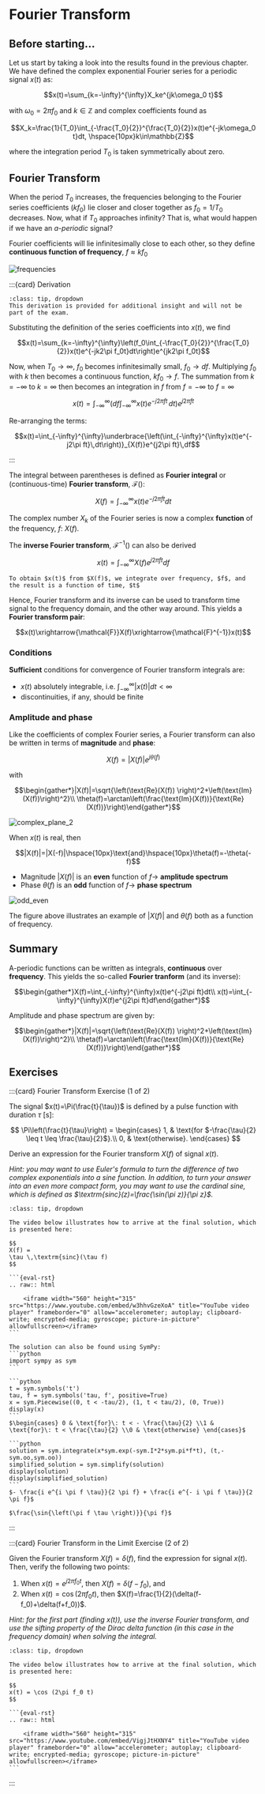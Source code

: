 # Fourier Transform

## Before starting...

Let us start by taking a look into the results found in the previous chapter. We have defined the complex exponential Fourier series for a periodic signal $x(t)$ as:

$$x(t)=\sum_{k=-\infty}^{\infty}X_ke^{jk\omega_0 t}$$

with $\omega_0=2\pi f_0$ and $k\in\mathbb{Z}$ and complex coefficients found as

$$X_k=\frac{1}{T_0}\int_{-\frac{T_0}{2}}^{\frac{T_0}{2}}x(t)e^{-jk\omega_0 t}dt, \hspace{10px}k\in\mathbb{Z}$$

where the integration period $T_0$ is taken symmetrically about zero.

## Fourier Transform

When the period $T_0$ increases, the frequencies belonging to the Fourier series coefficients ($kf_0$) lie closer and closer together as $f_0=1/T_0$ decreases. Now, what if $T_0$ approaches infinity? That is, what would happen if we have an *a-periodic* signal?

Fourier coefficients will lie infinitesimally close to each other, so they define **continuous function of frequency**, $f\approx kf_0$

![frequencies](./figs/frequencies.png "frequencies")

:::{card} Derivation

```{admonition} MUDE Exam Information
:class: tip, dropdown
This derivation is provided for additional insight and will not be part of the exam.
```

Substituting the definition of the series coefficients into $x(t)$, we find

$$x(t)=\sum_{k=-\infty}^{\infty}\left(f_0\int_{-\frac{T_0}{2}}^{\frac{T_0}{2}}x(t)e^{-jk2\pi f_0t}dt\right)e^{jk2\pi f_0t}$$

Now, when $T_0\to\infty$, $f_0$ becomes infinitesimally small, $f_0\to df$. Multiplying $f_0$ with $k$ then becomes a continuous function, $kf_0\to f$. The summation from $k=-\infty$ to $k=\infty$ then becomes an integration in $f$ from $f=-\infty$ to $f=\infty$

$$x(t)=\int_{-\infty}^{\infty}\left(df\int_{-\infty}^{\infty}x(t)e^{-j2\pi ft}\,dt\right)e^{j2\pi ft}$$

Re-arranging the terms:

$$x(t)=\int_{-\infty}^{\infty}\underbrace{\left(\int_{-\infty}^{\infty}x(t)e^{-j2\pi ft}\,dt\right)}_{X(f)}e^{j2\pi ft}\,df$$


:::

The integral between parentheses is defined as **Fourier integral** or (continuous-time) **Fourier transform**, $\mathcal{F}()$:

$$X(f)=\int_{-\infty}^{\infty}x(t)e^{-j2\pi ft}dt$$

The complex number $X_k$ of the Fourier series is now a complex **function** of the frequency, $f$: $X(f)$.

The **inverse Fourier transform**, $\mathcal{F}^{-1}()$ can also be derived

$$x(t)=\int_{-\infty}^{\infty}X(f)e^{j2\pi ft}df$$

```{note}
To obtain $x(t)$ from $X(f)$, we integrate over frequency, $f$, and the result is a function of time, $t$
```

Hence, Fourier transform and its inverse can be used to transform time signal to the frequency domain, and the other way around. This yields a **Fourier transform pair**:

$$x(t)\xrightarrow{\mathcal{F}}X(f)\xrightarrow{\mathcal{F}^{-1}}x(t)$$

### Conditions

**Sufficient** conditions for convergence of Fourier transform integrals are:

* $x(t)$ absolutely integrable, i.e. $\int_{-\infty}^{\infty}|x(t)|dt<\infty$
* discontinuities, if any, should be finite

### Amplitude and phase

Like the coefficients of complex Fourier series, a Fourier transform can also be written in terms of **magnitude** and **phase**:

$$X(f)=|X(f)|e^{j\theta(f)}$$

with

$$\begin{gather*}|X(f)|=\sqrt{\left(\text{Re}(X(f)) \right)^2+\left(\text{Im}(X(f))\right)^2}\\ \theta(f)=\arctan\left(\frac{\text{Im}(X(f))}{\text{Re}(X(f))}\right)\end{gather*}$$

![complex_plane_2](./figs/complex_plane_2.png "complex_plane_2")

When $x(t)$ is real, then

$$|X(f)|=|X(-f)|\hspace{10px}\text{and}\hspace{10px}\theta(f)=-\theta(-f)$$

* Magnitude $|X(f)|$ is an **even** function of $f \to$ **amplitude spectrum**
* Phase $\theta(f)$ is an **odd** function of $f \to$ **phase spectrum**

![odd_even](./figs/odd_even.png "odd_even")

The figure above illustrates an example of $|X(f)|$ and $\theta(f)$ both as a function of frequency.

## Summary

A-periodic functions can be written as integrals, **continuous** over **frequency**. This yields the so-called **Fourier tranform** (and its inverse):

$$\begin{gather*}X(f)=\int_{-\infty}^{\infty}x(t)e^{-j2\pi ft}dt\\ x(t)=\int_{-\infty}^{\infty}X(f)e^{j2\pi ft}df\end{gather*}$$

Amplitude and phase spectrum are given by:

$$\begin{gather*}|X(f)|=\sqrt{\left(\text{Re}(X(f)) \right)^2+\left(\text{Im}(X(f))\right)^2}\\ \theta(f)=\arctan\left(\frac{\text{Im}(X(f))}{\text{Re}(X(f))}\right)\end{gather*}$$

## Exercises

:::{card} Fourier Transform Exercise (1 of 2)

The signal $x(t)=\Pi(\frac{t}{\tau})$ is defined by a pulse function with duration $\tau$ [s]:

$$
\Pi\left(\frac{t}{\tau}\right) = 
\begin{cases}
1, & \text{for $-\frac{\tau}{2} \leq t \leq \frac{\tau}{2}$}.\\
0, & \text{otherwise}.
\end{cases}
$$

Derive an expression for the Fourier transform $X(f)$ of signal $x(t)$.

_Hint: you may want to use Euler's formula to turn the difference of two complex exponentials into a sine function. In addition, to turn your answer into an even more compact form, you may want to use the cardinal sine, which is defined as $\textrm{sinc}(z)=\frac{\sin(\pi z)}{\pi z}$._

````{admonition} Solution
:class: tip, dropdown

The video below illustrates how to arrive at the final solution, which is presented here:

$$
X(f) = 
\tau \,\textrm{sinc}(\tau f)
$$

```{eval-rst}
.. raw:: html

    <iframe width="560" height="315" src="https://www.youtube.com/embed/w3hhvGzeXoA" title="YouTube video player" frameborder="0" allow="accelerometer; autoplay; clipboard-write; encrypted-media; gyroscope; picture-in-picture" allowfullscreen></iframe>
```

The solution can also be found using SymPy:
```python
import sympy as sym
```

```python
t = sym.symbols('t')
tau, f = sym.symbols('tau, f', positive=True)
x = sym.Piecewise((0, t < -tau/2), (1, t < tau/2), (0, True))
display(x)
```
$\begin{cases} 0 & \text{for}\: t < - \frac{\tau}{2} \\1 & \text{for}\: t < \frac{\tau}{2} \\0 & \text{otherwise} \end{cases}$

```python
solution = sym.integrate(x*sym.exp(-sym.I*2*sym.pi*f*t), (t,-sym.oo,sym.oo))
simplified_solution = sym.simplify(solution)
display(solution)
display(simplified_solution)
```
$- \frac{i e^{i \pi f \tau}}{2 \pi f} + \frac{i e^{- i \pi f \tau}}{2 \pi f}$

$\frac{\sin{\left(\pi f \tau \right)}}{\pi f}$
````

:::

:::{card} Fourier Transform in the Limit Exercise (2 of 2)

Given the Fourier transform $X(f)=\delta(f)$, find the expression for signal $x(t)$. Then, verify the following two points:

1. When $x(t)=e^{j2\pi f_0 t}$, then $X(f)=\delta(f-f_0)$, and
2. When $x(t)=\cos(2\pi f_0 t)$, then $X(f)=\frac{1}{2}(\delta(f-f_0)+\delta(f+f_0))$.

_Hint: for the first part (finding $x(t)$), use the *inverse* Fourier transform, and use the sifting property of the Dirac delta function (in this case in the frequency domain) when solving the integral._

````{admonition} Solution
:class: tip, dropdown

The video below illustrates how to arrive at the final solution, which is presented here:

$$
x(t) = \cos (2\pi f_0 t)
$$

```{eval-rst}
.. raw:: html

    <iframe width="560" height="315" src="https://www.youtube.com/embed/VigjJtHXNY4" title="YouTube video player" frameborder="0" allow="accelerometer; autoplay; clipboard-write; encrypted-media; gyroscope; picture-in-picture" allowfullscreen></iframe>
```

````

:::